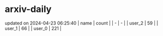 # arxiv-daily
updated on 2024-04-23 06:25:40
| name | count |
| - | - |
| user_2 | 59 |
| user_1 | 66 |
| user_0 | 221 |
